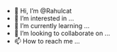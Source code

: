 - 👋 Hi, I’m @Rahulcat
- 👀 I’m interested in ...
- 🌱 I’m currently learning ...
- 💞️ I’m looking to collaborate on ...
- 📫 How to reach me ...

<!---
Rahulcat/Rahulcat is a ✨ special ✨ repository because its `README.md` (this file) appears on your GitHub profile.
You can click the Preview link to take a look at your changes.
--->
